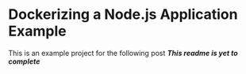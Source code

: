 # Dockerizing a Node.js Application Example


This is an example project for the following post 
  ***This readme is yet to complete***
